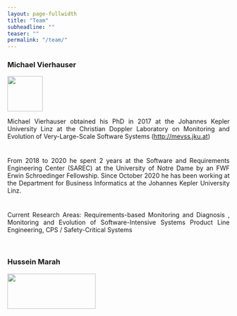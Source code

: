 ```yaml
---
layout: page-fullwidth
title: "Team"
subheadline: ""
teaser: ""
permalink: "/team/"
---
```



### Michael Vierhauser
<p style="line-height:85%"/>


<div class="row">
    <div class="small-2 columns">
     <img src="https://se.jku.at/wp-content/uploads/2019/09/UnivAss-michael.jpg" height="80" alt="">
    </div><!-- /.medium-4.columns -->
    <div class="large-10 columns">
<div align="justify">     
   
Michael Vierhauser obtained his PhD in 2017 at the Johannes Kepler University Linz at the Christian Doppler Laboratory on Monitoring and Evolution of Very-Large-Scale Software Systems (http://mevss.jku.at)
<hr style="height:10px; visibility:hidden;" />

From 2018 to 2020 he spent 2 years at the Software and Requirements Engineering Center (SAREC) at the University of Notre Dame by an FWF Erwin Schroedinger Fellowship.
Since October 2020 he has been working at the Department for Business Informatics at the Johannes Kepler University Linz.
<hr style="height:10px; visibility:hidden;" />

Current Research Areas: Requirements-based Monitoring and Diagnosis , Monitoring and Evolution of Software-Intensive Systems Product Line Engineering, CPS / Safety-Critical Systems
</div>
    </div><!-- /.medium-4.columns -->

</div><!-- /.row -->

<br>


### Hussein Marah
<p style="line-height:85%"/>
<div class="row">
    <div class="large-2 columns" align="center">
      <img src="{{ site.urlimg }}hmarah.jpg" height="80" width="200" alt="">
    </div><!-- /.medium-4.columns -->
    <div class="large-6 columns">
<div align="justify">     

</div>
    </div><!-- /.medium-4.columns -->

</div><!-- /.row -->